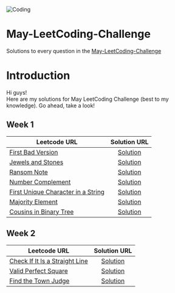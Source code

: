 
![Coding](https://images.unsplash.com/photo-1484417894907-623942c8ee29?ixlib=rb-1.2.1&ixid=eyJhcHBfaWQiOjEyMDd9&auto=format&fit=crop&w=1189&q=80)

# May-LeetCoding-Challenge
Solutions to every question in the [May-LeetCoding-Challenge](https://leetcode.com/explore/featured/card/may-leetcoding-challenge/)  


Introduction
============
Hi guys!     
Here are my solutions for May LeetCoding Challenge (best to my knowledge).
Go ahead, take a look!

Week 1
------


| Leetcode URL        | Solution URL           |
| ------------- |:-------------:|
| [First Bad Version](https://leetcode.com/explore/featured/card/may-leetcoding-challenge/534/week-1-may-1st-may-7th/3316/)  | [Solution](https://github.com/akashgovind95/May-LeetCoding-Challenge/blob/master/Week%201/FirstBadVersion.cpp) |
| [Jewels and Stones](https://leetcode.com/explore/challenge/card/may-leetcoding-challenge/534/week-1-may-1st-may-7th/3317/)  | [Solution](https://github.com/akashgovind95/May-LeetCoding-Challenge/blob/master/Week%201/JewelsAndStones.cpp) |
| [Ransom Note](https://leetcode.com/explore/featured/card/may-leetcoding-challenge/534/week-1-may-1st-may-7th/3318/)  | [Solution](https://github.com/akashgovind95/May-LeetCoding-Challenge/blob/master/Week%201/RansomNote.cpp) |
| [Number Complement](https://leetcode.com/explore/featured/card/may-leetcoding-challenge/534/week-1-may-1st-may-7th/3319/)  | [Solution](https://github.com/akashgovind95/May-LeetCoding-Challenge/blob/master/Week%201/NumberComplement.cpp) |
| [First Unique Character in a String](https://leetcode.com/explore/featured/card/may-leetcoding-challenge/534/week-1-may-1st-may-7th/3320/)  | [Solution](https://github.com/akashgovind95/May-LeetCoding-Challenge/blob/master/Week%201/FirstUniqueCharacterInAString.cpp) |
| [Majority Element](https://leetcode.com/explore/featured/card/may-leetcoding-challenge/534/week-1-may-1st-may-7th/3321/)  | [Solution](https://github.com/akashgovind95/May-LeetCoding-Challenge/blob/master/Week%201/MajorityElement.cpp) |
| [Cousins in Binary Tree](https://leetcode.com/explore/featured/card/may-leetcoding-challenge/534/week-1-may-1st-may-7th/3322/)  | [Solution](https://github.com/akashgovind95/May-LeetCoding-Challenge/blob/master/Week%201/CousinsInBinaryTree.cpp) |


Week 2
------


| Leetcode URL        | Solution URL           |
| ------------- |:-------------:|
| [Check If It Is a Straight Line](https://leetcode.com/explore/featured/card/may-leetcoding-challenge/535/week-2-may-8th-may-14th/3323/)  | [Solution](https://github.com/akashgovind95/May-LeetCoding-Challenge/blob/master/Week%202/CheckIfItIsAStraightLine.cpp) |
| [Valid Perfect Square](https://leetcode.com/explore/featured/card/may-leetcoding-challenge/535/week-2-may-8th-may-14th/3324/)  | [Solution](https://github.com/akashgovind95/May-LeetCoding-Challenge/blob/master/Week%202/ValidPerfectSquare.cpp) |
| [Find the Town Judge](https://leetcode.com/explore/featured/card/may-leetcoding-challenge/535/week-2-may-8th-may-14th/3325/)  | [Solution](https://github.com/akashgovind95/May-LeetCoding-Challenge/blob/master/Week%202/FindTheTownJudge.cpp) |

